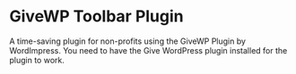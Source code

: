 # GiveWP Toolbar Plugin

A time-saving plugin for non-profits using the GiveWP Plugin by WordImpress. You need to have the Give WordPress plugin installed for the plugin to work. 
